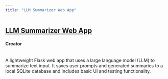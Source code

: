 ```yaml
---
title: "LLM Summarizer Web App"
---
```


## [LLM Summarizer Web App](https://github.com/gabecano4308/summarizer-webpage)
#### Creator
<br>
A lightweight Flask web app that uses a large language model (LLM) to summarize text input. It saves user prompts and generated summaries to a local SQLite database and includes basic UI and testing functionality.